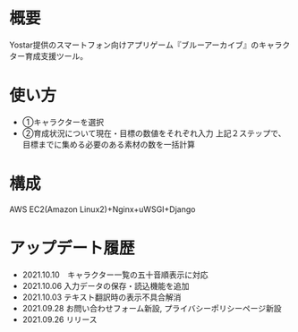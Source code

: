 # 概要
Yostar提供のスマートフォン向けアプリゲーム『ブルーアーカイブ』のキャラクター育成支援ツール。

# 使い方
- ①キャラクターを選択
- ②育成状況について現在・目標の数値をそれぞれ入力
上記２ステップで、目標までに集める必要のある素材の数を一括計算

# 構成
AWS EC2(Amazon Linux2)+Nginx+uWSGI+Django

# アップデート履歴
- 2021.10.10　キャラクター一覧の五十音順表示に対応
- 2021.10.06  入力データの保存・読込機能を追加
- 2021.10.03  テキスト翻訳時の表示不具合解消
- 2021.09.28  お問い合わせフォーム新設, プライバシーポリシーページ新設
- 2021.09.26  リリース
